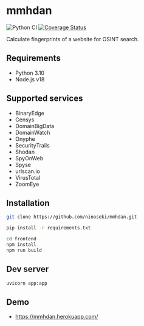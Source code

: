 # mmhdan

![Python CI](https://github.com/ninoseki/mmhdan/workflows/Python%20CI/badge.svg)
[![Coverage Status](https://coveralls.io/repos/github/ninoseki/mmhdan/badge.svg?branch=master)](https://coveralls.io/github/ninoseki/mmhdan?branch=master)

Calculate fingerprints of a website for OSINT search.

## Requirements

- Python 3.10
- Node.js v18

## Supported services

- BinaryEdge
- Censys
- DomainBigData
- DomainWatch
- Onyphe
- SecurityTrails
- Shodan
- SpyOnWeb
- Spyse
- urlscan.io
- VirusTotal
- ZoomEye

## Installation

```bash
git clone https://github.com/ninoseki/mmhdan.git

pip install -r requirements.txt

cd frontend
npm install
npm run build
```

## Dev server

```bash
uvicorn app:app
```

## Demo

* https://mmhdan.herokuapp.com/
